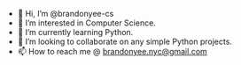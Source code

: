- 👋 Hi, I’m @brandonyee-cs
- 👀 I’m interested in Computer Science.
- 🌱 I’m currently learning Python.
- 💞️ I’m looking to collaborate on any simple Python projects.
- 📫 How to reach me @ brandonyee.nyc@gmail.com
